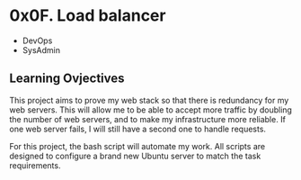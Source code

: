 # 0x0F. Load balancer

- DevOps
- SysAdmin

## Learning Ovjectives

This project aims to prove my web stack so that there is redundancy for my web servers. This will allow me to be able to accept more traffic by doubling the number of web servers, and to make my infrastructure more reliable. If one web server fails, I will still have a second one to handle requests.

For this project, the bash script will automate my work. All scripts are designed to configure a brand new Ubuntu server to match the task requirements.